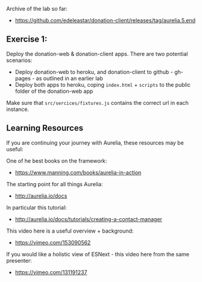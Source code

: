 Archive of the lab so far:

- <https://github.com/edeleastar/donation-client/releases/tag/aurelia.5.end>

## Exercise 1:

Deploy the donation-web & donation-client apps. There are two potential scenarios:

- Deploy donation-web to heroku, and donation-client to github - gh-pages - as outlined in an earlier lab
- Deploy both apps to heroku, coping `index.html` + `scripts` to the public folder of the donation-web app

Make sure that `src/sercices/fixtures.js` contains the correct url in each instance.


## Learning Resources

If you are continuing your journey with Aurelia, these resources may be useful:

One of he best books on the framework:

- <https://www.manning.com/books/aurelia-in-action>

The starting point for all things Aurelia:

- <http://aurelia.io/docs>

In particular this tutorial:

- <http://aurelia.io/docs/tutorials/creating-a-contact-manager>

This video here is a useful overview + background:

- <https://vimeo.com/153090562>

If you would like a holistic view of ESNext - this video here from the same presenter:

- <https://vimeo.com/131191237>

